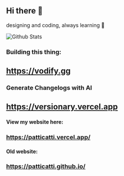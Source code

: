 ## Hi there 👋
designing and coding, always learning 🌱

![Github Stats](https://greptile-stats.vercel.app/api/widget/patticatti/stats)

### Building this thing:
## https://vodify.gg

### Generate Changelogs with AI
## https://versionary.vercel.app

#### View my website here: 
### https://patticatti.vercel.app/
#### Old website:
### https://patticatti.github.io/

<!--
**Patticatti/Patticatti** is a ✨ _special_ ✨ repository because its `README.md` (this file) appears on your GitHub profile.

Here are some ideas to get you started:

- 🔭 I’m currently working on ...
- 🌱 I’m currently learning ...
- 👯 I’m looking to collaborate on ...
- 🤔 I’m looking for help with ...
- 💬 Ask me about ...
- 📫 How to reach me: ...
- 😄 Pronouns: ...
- ⚡ Fun fact: ...
-->
